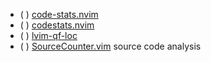 * ( ) [code-stats.nvim](https://github.com/maorun/code-stats.nvim)
* ( ) [codestats.nvim](https://github.com/liljaylj/codestats.nvim)
* ( ) [lvim-qf-loc](https://github.com/lvim-tech/lvim-qf-loc)
* ( ) [SourceCounter.vim](https://github.com/wsdjeg/SourceCounter.vim) source code analysis

